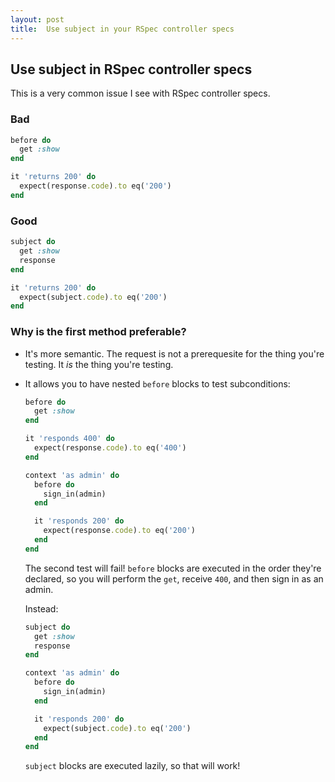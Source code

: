 ```yaml
---
layout: post
title:  Use subject in your RSpec controller specs
---
```


## Use subject in RSpec controller specs

This is a very common issue I see with RSpec controller specs.

### Bad

```ruby
before do
  get :show
end

it 'returns 200' do
  expect(response.code).to eq('200')
end
```

### Good

```ruby
subject do
  get :show
  response
end

it 'returns 200' do
  expect(subject.code).to eq('200')
end
```

### Why is the first method preferable?

* It's more semantic. The request is not a prerequesite for the thing you're
  testing. It *is* the thing you're testing.

* It allows you to have nested `before` blocks to test subconditions:

  ```ruby
  before do
    get :show
  end

  it 'responds 400' do
    expect(response.code).to eq('400')
  end

  context 'as admin' do
    before do
      sign_in(admin)
    end

    it 'responds 200' do
      expect(response.code).to eq('200')
    end
  end
  ```

  The second test will fail! `before` blocks are executed in the order
  they're declared, so you will perform the `get`, receive `400`, and
  then sign in as an admin.

  Instead:

  ```ruby
  subject do
    get :show
    response
  end

  context 'as admin' do
    before do
      sign_in(admin)
    end

    it 'responds 200' do
      expect(subject.code).to eq('200')
    end
  end
  ```

  `subject` blocks are executed lazily, so that will work!
